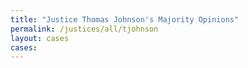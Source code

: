 ```yaml
---
title: "Justice Thomas Johnson's Majority Opinions"
permalink: /justices/all/tjohnson
layout: cases
cases:
---
```

